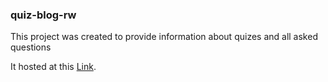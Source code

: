 ### quiz-blog-rw

This project was created to provide information about quizes and all asked questions

It hosted at this [Link](https://quizblog.rw).  
